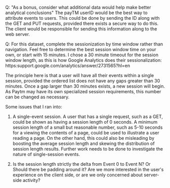 Q: "As a bonus, consider what additional data would help make better analytical conclusions"
The payTM userID would be the best way to attribute events to users. This could be done by sending the ID along with the GET and PUT requests, provided there exists a secure way to do this. The client would be responsible for sending this information along to the web server.


Q: For this dataset, complete the sessionization by time window rather than navigation. Feel free to determine the best session window time on your own, or start with 15 minutes.
 I chose a 30 minute timeout for the session window length, as this is how Google Analytics does their sessionalization:
 https:support.google.com/analytics/answer/2731565?hl=en

 The principle here is that a user will have all their events within a single session, provided the ordered list does not have
 any gaps greater than 30 minutes. Once a gap larger than 30 minutes exists, a new session will begin. As Paytm may have its own specialized session requirements, this number can be changed as necessary.


Some issues that I ran into:
1) A single-event session. A user that has a single request, such as a GET, could be shown as having a session length of 0 seconds.
A minimum session length of a small but reasonable number, such as 5-10 seconds for a viewing the contents of a page, could be used to illustrate a user reading a page.
 On the other hand, this could also be misleading by boosting the average session length and skewing the distribution of session length results. Further work needs to be done to investigate the nature of single-session events.

2) Is the session length strictly the delta from Event 0 to Event N? Or Should there be padding around it?
Are we more interested in the user's experience on the client side, or are we only concerned about server-side activity?

